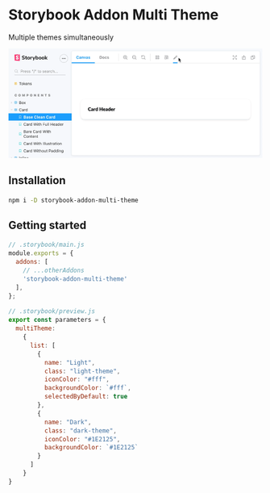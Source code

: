 # Storybook Addon Multi Theme

Multiple themes simultaneously

![Demo](demo.gif)


## Installation

```sh
npm i -D storybook-addon-multi-theme
```

## Getting started

```js
// .storybook/main.js
module.exports = {
  addons: [
    // ...otherAddons
    'storybook-addon-multi-theme'
  ],
};
```

```js
// .storybook/preview.js
export const parameters = {
  multiTheme:
    {
      list: [
        {
          name: "Light",
          class: "light-theme",
          iconColor: "#fff",
          backgroundColor: `#fff`,
          selectedByDefault: true
        },
        {
          name: "Dark",
          class: "dark-theme",
          iconColor: "#1E2125",
          backgroundColor: `#1E2125`
        }
      ]
    }
}
```
